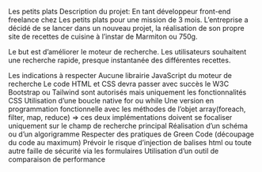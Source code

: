 Les petits plats
Description du projet:
En tant développeur front-end freelance chez Les petits plats pour une mission de 3 mois. L’entreprise a décidé de se lancer dans un nouveau projet, la réalisation de son propre site de recettes de cuisine à l’instar de Marmiton ou 750g.

Le but est d’améliorer le moteur de recherche. Les utilisateurs souhaitent une recherche rapide, presque instantanée des différentes recettes.

Les indications à respecter
Aucune librairie JavaScript du moteur de recherche
Le code HTML et CSS devra passer avec succès le W3C
Bootstrap ou Tailwind sont autorisés mais uniquement les fonctionnalités CSS
Utilisation d’une boucle native for ou while
Une version en programmation fonctionnelle avec les méthodes de l’objet array(foreach, filter, map, reduce) => ces deux implémentations doivent se focaliser uniquement sur le champ de recherche principal
Réalisation d’un schéma ou d’un algorigramme
Respecter des pratiques de Green Code (découpage du code au maximum)
Prévoir le risque d’injection de balises html ou toute autre faille de sécurité via les formulaires
Utilisation d’un outil de comparaison de performance
